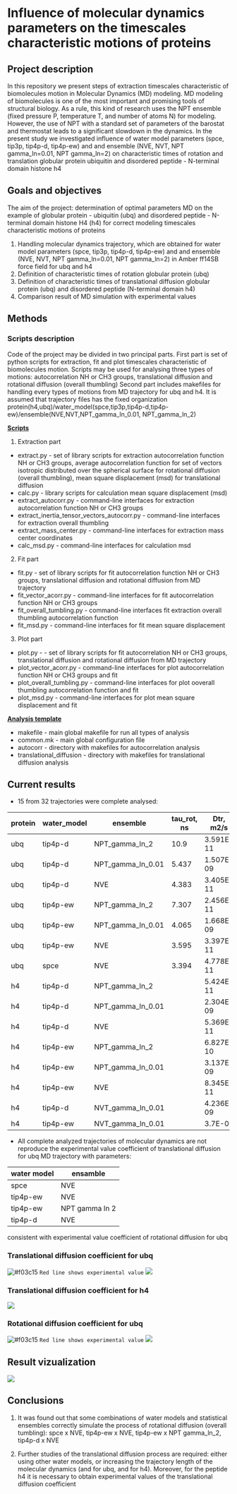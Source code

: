 # Influence of molecular dynamics parameters on the timescales characteristic motions of proteins

## Project description

In this repository we present steps of extraction timescales characteristic of biomolecules motion in Molecular Dynamics (MD) modeling.
MD modeling of biomolecules is one of the most important and promising tools of structural biology. 
As a rule, this kind of research uses the NPT ensemble (fixed pressure P, temperature T, and number of atoms N) for modeling. 
However, the use of NPT with a standard set of parameters of the barostat and thermostat leads to a significant slowdown in the dynamics.
In the present study we investigated influence of water model parameters (spce, tip3p, tip4p-d, tip4p-ew) and
and ensemble (NVE, NVT, NPT gamma_ln=0.01,  NPT gamma_ln=2) on characteristic times of rotation and translation globular protein ubiquitin and disordered peptide - N-terminal domain histone h4

## Goals and objectives

The aim of the project: determination of optimal parameters MD on the example of globular protein - ubiquitin (ubq) and
disordered peptide - N-terminal domain histone H4 (h4) for correct modeling timescales characteristic motions of proteins

1) Handling molecular dynamics trajectory, which are obtained for water model parameters (spce, tip3p, tip4p-d, tip4p-ew) and
and ensemble (NVE, NVT, NPT gamma_ln=0.01,  NPT gamma_ln=2) in Amber ff14SB force field for ubq and h4
2) Definition of characteristic times of rotation globular protein (ubq)
3) Definition of characteristic times of translational diffusion globular protein (ubq) and disordered peptide (N-terminal domain h4)
4) Comparison result of MD simulation with experimental values

## Methods


### Scripts description
Code of the project may be divided in two principal parts. 
First part is set of python scripts for extraction, fit and plot timescales characteristic of biomolecules motion. 
Scripts may be used for analysing three types of motions: autocorrelation NH or CH3 groups, translational diffusion and rotational diffusion (overall thumbling)
Second part includes makefiles for handling every types of motions from MD trajectory for ubq and h4. It is assumed that trajectory files has the fixed organization
protein(h4,ubq)/water_model(spce,tip3p,tip4p-d,tip4p-ew)/ensemble(NVE,NVT,NPT_gamma_ln_0.01, NPT_gamma_ln_2)

[**Scripts**](https://github.com/OOLebedenko/md-timescales/tree/master/md_timescales)
 
1) Extraction part

  - extract.py - set of library scripts for extraction autocorrelation function NH or CH3 groups, 
             average autocorrelation function for set of vectors isotropic distributed over the spherical surface for rotational diffusion (overall thumbling),
             mean square displacement (msd) for translational diffusion
  - calc.py - library scripts for calculation mean square displacement (msd)
  - extract_autocorr.py - command-line interfaces for extraction autocorrelation function NH or CH3 groups
  - extract_inertia_tensor_vectors_autocorr.py - command-line interfaces for extraction overall thumbling 
  - extract_mass_center.py - command-line interfaces for extraction mass center coordinates
  - calc_msd.py - command-line interfaces for calculation msd

2) Fit part

  - fit.py - set of library scripts for fit autocorrelation function NH or CH3 groups, translational diffusion and rotational diffusion from MD trajectory
  - fit_vector_acorr.py - command-line interfaces for fit autocorrelation function NH or CH3 groups
  - fit_overall_tumbling.py - command-line interfaces fit extraction overall thumbling autocorrelation function
  - fit_msd.py - command-line interfaces for fit mean square displacement


3) Plot part

  - plot.py - - set of library scripts for fit autocorrelation NH or CH3 groups, translational diffusion and rotational diffusion from MD trajectory
  - plot_vector_acorr.py - command-line interfaces for plot autocorrelation function NH or CH3 groups and fit
  - plot_overall_tumbling.py - command-line interfaces for plot ooverall thumbling autocorrelation function and fit
  - plot_msd.py - command-line interfaces for plot mean square displacement and fit
  

[**Analysis template**](https://github.com/OOLebedenko/md-timescales/tree/master/analysis_template)

  - makefile - main global makefile for run all types of analysis
  - common.mk - main global configuration file 
  - autocorr - directory with makefiles for autocorrelation analysis
  - translational_diffusion - directory with makefiles for translational diffusion analysis
  
## Current results 

  - 15 from 32 trajectories were complete analysed:
  
  | protein | water_model | ensemble          | tau_rot, ns | Dtr, m2/s | 
|---------|-------------|-------------------|---------------|-------------| 
| ubq     | tip4p-d     | NPT_gamma_ln_2    | 10.9          | 3.591E-11   | 
| ubq     | tip4p-d     | NPT_gamma_ln_0.01 | 5.437         | 1.507E-09   | 
| ubq     | tip4p-d     | NVE               | 4.383         | 3.405E-11   | 
| ubq     | tip4p-ew    | NPT_gamma_ln_2    | 7.307         | 2.456E-11   | 
| ubq     | tip4p-ew    | NPT_gamma_ln_0.01 | 4.065         | 1.668E-09   | 
| ubq     | tip4p-ew    | NVE               | 3.595         | 3.397E-11   | 
| ubq     | spce        | NVE               | 3.394         | 4.778E-11   | 
| h4      | tip4p-d     | NPT_gamma_ln_2    |               | 5.424E-11   | 
| h4      | tip4p-d     | NPT_gamma_ln_0.01 |               | 2.304E-09   | 
| h4      | tip4p-d     | NVE               |               | 5.369E-11   | 
| h4      | tip4p-ew    | NPT_gamma_ln_2    |               | 6.827E-10   | 
| h4      | tip4p-ew    | NPT_gamma_ln_0.01 |               | 3.137E-09   | 
| h4      | tip4p-ew    | NVE               |               | 8.345E-11   | 
| h4      | tip4p-d     | NVT_gamma_ln_0.01 |               | 4.236E-09   | 
| h4      | tip4p-ew    | NVT_gamma_ln_0.01 |               | 3.7E-09     |

  - All complete analyzed trajectories of molecular dynamics are not reproduce the experimental value coefficient of translational diffusion for ubq
    MD trajectory with parameters:

| water model | ensamble |
| ------ | ------ |
| spce | NVE |
| tip4p-ew | NVE |
| tip4p-ew | NPT gamma ln 2 |
| tip4p-d | NVE |

consistent with experimental value coefficient of rotational diffusion  for ubq

### Translational diffusion coefficient for ubq
![#f03c15](https://placehold.it/15/f03c15/000000?text=+) `Red line shows experimental value`
  ![](https://drive.google.com/uc?id=1m9XW8D_e406Ie20i87MWloMDXhuB0uyG)
### Translational diffusion coefficient for h4
  ![](https://drive.google.com/uc?id=1QLTAvWWf9etNZ532kfSH-ZhGawSLgCjb)
### Rotational diffusion coefficient for ubq
![#f03c15](https://placehold.it/15/f03c15/000000?text=+) `Red line shows experimental value`
  ![](https://drive.google.com/uc?id=1Zf_LbIMv9xi2mqDink7YKs7-gI3kAJqU)

## Result vizualization

![](https://drive.google.com/uc?id=1Pe0dM4rvj-cXOY9l1KwDZqcPZ_6XFGec)

## Conclusions

1) It was found out that some combinations of water models and statistical ensembles correctly simulate the process of rotational diffusion (overall tumbling): spce x NVE, tip4p-ew x NVE, tip4p-ew x NPT gamma_ln_2, tip4p-d x NVE

2) Further studies of the translational diffusion process are required: either using other water models, or increasing the trajectory length of the molecular dynamics (and for ubq, and for h4). Moreover, for the peptide h4 it is necessary to obtain experimental values of the translational diffusion coefficient

